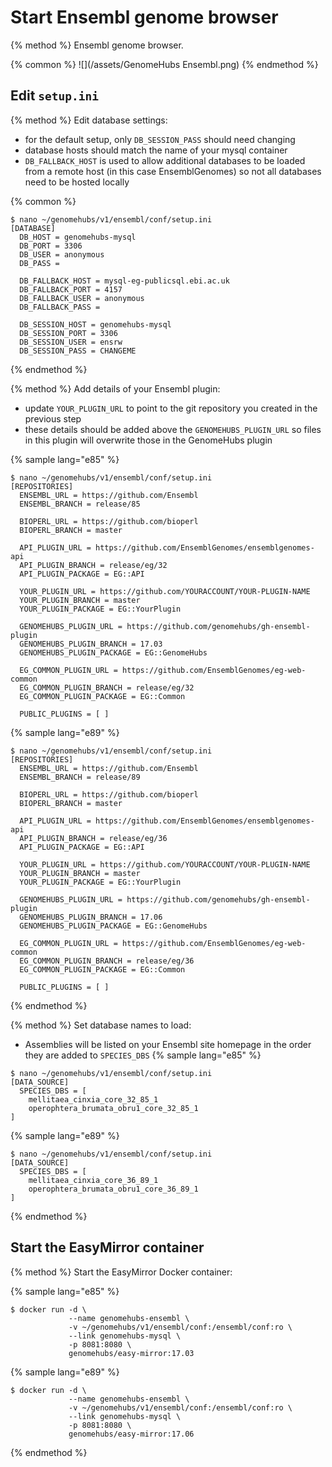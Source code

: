 # Start Ensembl genome browser

{% method %}
Ensembl genome browser.

{% common %}
![](/assets/GenomeHubs Ensembl.png)
{% endmethod %}


## Edit `setup.ini`

{% method %}
Edit database settings:
* for the default setup, only `DB_SESSION_PASS` should need changing
* database hosts should match the name of your mysql container
* `DB_FALLBACK_HOST` is used to allow additional databases to be loaded from a remote host (in this case EnsemblGenomes) so not all databases need to be hosted locally

{% common %}
```
$ nano ~/genomehubs/v1/ensembl/conf/setup.ini
[DATABASE]
  DB_HOST = genomehubs-mysql
  DB_PORT = 3306
  DB_USER = anonymous
  DB_PASS =

  DB_FALLBACK_HOST = mysql-eg-publicsql.ebi.ac.uk
  DB_FALLBACK_PORT = 4157
  DB_FALLBACK_USER = anonymous
  DB_FALLBACK_PASS =

  DB_SESSION_HOST = genomehubs-mysql
  DB_SESSION_PORT = 3306
  DB_SESSION_USER = ensrw
  DB_SESSION_PASS = CHANGEME

```

{% endmethod %}


{% method %}
Add details of your Ensembl plugin:
* update `YOUR_PLUGIN_URL` to point to the git repository you created in  the previous step
* these details should be added above the `GENOMEHUBS_PLUGIN_URL` so files in this plugin will overwrite those in the GenomeHubs plugin

{% sample lang="e85" %}
```
$ nano ~/genomehubs/v1/ensembl/conf/setup.ini
[REPOSITORIES]
  ENSEMBL_URL = https://github.com/Ensembl
  ENSEMBL_BRANCH = release/85

  BIOPERL_URL = https://github.com/bioperl
  BIOPERL_BRANCH = master

  API_PLUGIN_URL = https://github.com/EnsemblGenomes/ensemblgenomes-api
  API_PLUGIN_BRANCH = release/eg/32
  API_PLUGIN_PACKAGE = EG::API

  YOUR_PLUGIN_URL = https://github.com/YOURACCOUNT/YOUR-PLUGIN-NAME
  YOUR_PLUGIN_BRANCH = master
  YOUR_PLUGIN_PACKAGE = EG::YourPlugin

  GENOMEHUBS_PLUGIN_URL = https://github.com/genomehubs/gh-ensembl-plugin
  GENOMEHUBS_PLUGIN_BRANCH = 17.03
  GENOMEHUBS_PLUGIN_PACKAGE = EG::GenomeHubs

  EG_COMMON_PLUGIN_URL = https://github.com/EnsemblGenomes/eg-web-common
  EG_COMMON_PLUGIN_BRANCH = release/eg/32
  EG_COMMON_PLUGIN_PACKAGE = EG::Common

  PUBLIC_PLUGINS = [ ]

```
{% sample lang="e89" %}
```
$ nano ~/genomehubs/v1/ensembl/conf/setup.ini
[REPOSITORIES]
  ENSEMBL_URL = https://github.com/Ensembl
  ENSEMBL_BRANCH = release/89

  BIOPERL_URL = https://github.com/bioperl
  BIOPERL_BRANCH = master

  API_PLUGIN_URL = https://github.com/EnsemblGenomes/ensemblgenomes-api
  API_PLUGIN_BRANCH = release/eg/36
  API_PLUGIN_PACKAGE = EG::API

  YOUR_PLUGIN_URL = https://github.com/YOURACCOUNT/YOUR-PLUGIN-NAME
  YOUR_PLUGIN_BRANCH = master
  YOUR_PLUGIN_PACKAGE = EG::YourPlugin

  GENOMEHUBS_PLUGIN_URL = https://github.com/genomehubs/gh-ensembl-plugin
  GENOMEHUBS_PLUGIN_BRANCH = 17.06
  GENOMEHUBS_PLUGIN_PACKAGE = EG::GenomeHubs

  EG_COMMON_PLUGIN_URL = https://github.com/EnsemblGenomes/eg-web-common
  EG_COMMON_PLUGIN_BRANCH = release/eg/36
  EG_COMMON_PLUGIN_PACKAGE = EG::Common

  PUBLIC_PLUGINS = [ ]

```

{% endmethod %}


{% method %}
Set database names to load:
* Assemblies will be listed on your Ensembl site homepage in the order they are added to `SPECIES_DBS`
{% sample lang="e85" %}
```
$ nano ~/genomehubs/v1/ensembl/conf/setup.ini
[DATA_SOURCE]
  SPECIES_DBS = [ 
    mellitaea_cinxia_core_32_85_1
    operophtera_brumata_obru1_core_32_85_1
]
```
{% sample lang="e89" %}
```
$ nano ~/genomehubs/v1/ensembl/conf/setup.ini
[DATA_SOURCE]
  SPECIES_DBS = [ 
    mellitaea_cinxia_core_36_89_1
    operophtera_brumata_obru1_core_36_89_1
]
```


{% endmethod %}



## Start the EasyMirror container

{% method %}
Start the EasyMirror Docker container:

{% sample lang="e85" %}
```
$ docker run -d \
             --name genomehubs-ensembl \
             -v ~/genomehubs/v1/ensembl/conf:/ensembl/conf:ro \
             --link genomehubs-mysql \
             -p 8081:8080 \
             genomehubs/easy-mirror:17.03
```
{% sample lang="e89" %}
```
$ docker run -d \
             --name genomehubs-ensembl \
             -v ~/genomehubs/v1/ensembl/conf:/ensembl/conf:ro \
             --link genomehubs-mysql \
             -p 8081:8080 \
             genomehubs/easy-mirror:17.06
```

{% endmethod %}


